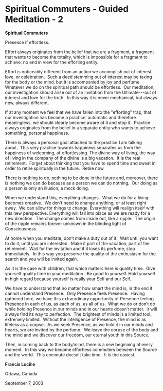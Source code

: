 # Spiritual Commuters - Guided Meditation - 2

**Spiritual Commuters**

Presence if effortless.

Effort always originates from the belief that we are a fragment, a fragment that wants to become the totality, which is impossible for a fragment to achieve: no end in view for the efforting entity.

Effort is noticeably different from an action we accomplish out of interest, love, or celebration.  Such a deed stemming out of interest may be taxing for the body or the mind, but it is accompanied by joy and perfume. Whatever we do on the spiritual path should be effortless.  Our meditation, our investigation should arise out of an invitation from the Ultimate---out of interest and love for the truth.  In this way it is never mechanical, but always new, always different.

If at any moment we feel that we have fallen into the "efforting" trap, that our investigation has become a practice, automatic and therefore meaningless, we should clearly become aware of it and stop it.  Practice always originates from the belief in a separate entity who wants to achieve something, personal happiness.

There is always a personal goal attached to the practice I am talking about.  This very practice towards happiness separates us from the happiness of welcoming, of effortlessing. The divine way of living, the way of living in the company of the divine is a big vacation.  It is the real retirement.  Forget about thinking that you have to spend time and sweat in order to retire spiritually in the future.  Retire now.

There is nothing to do, nothing to be done in the future and, moreover, there is nothing we can do because as a person we can do nothing.  Our doing as a person is only an illusion, a mock doing.

When we understand this, everything changes.  What we do for a living becomes creative.  We don’t need to change anything, or at least right away.  We can allow for things to change. Everything will realign itself with this new perspective. Everything will fall into place as we are ready for a new direction.  The change comes from inside out, like a ripple.  The origin of the ripple remains forever unknown in the blinding light of Consciousness.

At home when you meditate, don’t make a duty out of it.  Wait until you want to do it, until you are interested.  Make it part of the vacation, part of the retirement.  Wait for the invitation and if it loses its perfume, stop immediately.  In this way you preserve the quality of the enthusiasm for the search and you will be invited again.

As it is the case with children, that which matters here is quality time.  Give yourself quality time in your meditation.  Be good to yourself. Hold yourself in high regard because yourself is really your Self and our Self.

We have to understand that no matter how smart the mind is, in the end it cannot understand Presence.  Only Presence feels Presence.  Having gathered here, we have this extraordinary opportunity of Presence feeling Presence in each of us, as each of us, as all of us.  What we do or don’t do while holding Presence in our minds and in our hearts doesn’t matter.  It will always find its way to perfection.  The brightest of minds is a limited tool, extremely limited.  Without the intelligence of Presence, the mind is as lifeless as a corpse.  As we seek Presence, as we hold it in our minds and hearts, we are invited by the perfume.  We leave the corpse of the body and the mind and we discover our freedom, our eternal youth in this Source.

Then, in coming back to the body/mind, there is a new beginning at every moment.  In this way we become effortless commuters between the Source and the world.  This commute doesn’t take time.  It is the easiest.

**Francis Lucille**

Ottawa, Canada

September 7, 2003
